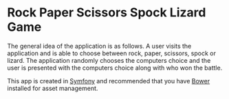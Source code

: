 Rock Paper Scissors Spock Lizard Game
=====================================

The general idea of the application is as follows. A user visits the application and is able to choose between rock,
paper, scissors, spock or lizard. The application randomly chooses the computers choice and the user is presented with
the computers choice along with who won the battle.

This app is created in [Symfony](http://symfony.com) and recommended that you have [Bower](http://bower.io)
installed for asset management.

